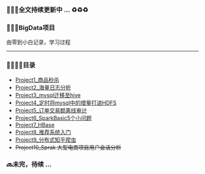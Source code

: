 <br/>
<br/>
  
  
### :lollipop::lollipop::lollipop:全文持续更新中 ... :recycle::recycle::recycle:
  
  
### :rocket::rocket::rocket:BigData项目
由零到小白记录，学习过程

------
  
  
###   :bullettrain_side::railway_car::railway_car::railway_car:目录

* [Project1_商品秒杀](./Project1_商品秒杀/README.md)
* [Project2_海量日志分析](./Project2_日志统计/README.md)
* [Project3_mysql迁移至hive](./Project3_mysql迁移至Hive/README.md)
* [Project4_定时将mysql中的增量打进HDFS](./Project4_增量追加到HDFS定时/README.md)
* [Project5_订单交易额离线审计](./Project5_订单交易额离线审计/README.md)
* [Project6_SparkBasic5个小问题](./Project6_SparkBasic5个小问题/README.md)
* [Project7_HBase](./Project7_HBase/README.md)
* [Project8_推荐系统入门](./Project8_推荐系统入门/READMD.md)
* [Project9_分布式知乎爬虫](./Project9_分布式知乎爬虫/READMD.md)
* ~~Project10_Sprak 大型电商项目用户会话分析~~

### :soon:未完，待续  ...